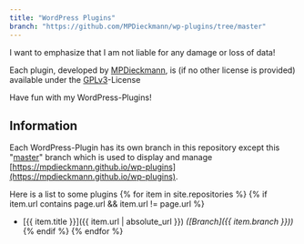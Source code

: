 ```yaml
---
title: "WordPress Plugins"
branch: "https://github.com/MPDieckmann/wp-plugins/tree/master"
---
```

I want to emphasize that I am not liable for any damage or loss of data!

Each plugin, developed by [MPDieckmann](https://github.com/MPDieckmann), is (if no other license is provided) available under the [GPLv3](https://www.gnu.org/licenses/gpl-3.0.html)-License

Have fun with my WordPress-Plugins!

## Information

Each WordPress-Plugin has its own branch in this repository except this "[master](https://github.com/MPDieckmann/wp-plugins/tree/master)" branch which is used to display and manage [https://mpdieckmann.github.io/wp-plugins](https://mpdieckmann.github.io/wp-plugins).

Here is a list to some plugins
{% for item in site.repositories %}
{% if item.url contains page.url && item.url != page.url %}
* [{{ item.title }}]({{ item.url | absolute_url }}) *([Branch]({{ item.branch }}))*
{% endif %}
{% endfor %}
